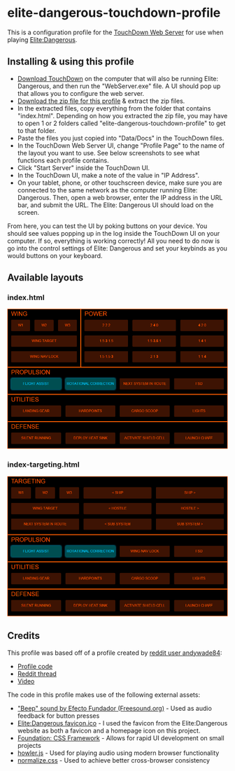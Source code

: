 # elite-dangerous-touchdown-profile

This is a configuration profile for the [TouchDown Web Server](http://desrat.lightning-bolt.net/TouchDown/) for use when playing [Elite:Dangerous](https://www.elitedangerous.com/).

## Installing & using this profile
- [Download TouchDown](http://desrat.lightning-bolt.net/TouchDown/viewforum.php?f=10&sid=57de7efe5188a2af74d1a7e43f7a7687) on the computer that will also be running Elite: Dangerous, and then run the "WebServer.exe" file. A UI should pop up that allows you to configure the web server.
- [Download the zip file for this profile](https://github.com/syelle/elite-dangerous-touchdown-profile/archive/master.zip) & extract the zip files.
- In the extracted files, copy everything from the folder that contains "index.html". Depending on how you extracted the zip file, you may have to open 1 or 2 folders called "elite-dangerous-touchdown-profile" to get to that folder.
- Paste the files you just copied into "Data/Docs" in the TouchDown files.
- In the TouchDown Web Server UI, change "Profile Page" to the name of the layout you want to use. See below screenshots to see what functions each profile contains.
- Click "Start Server" inside the TouchDown UI.
- In the TouchDown UI, make a note of the value in "IP Address".
- On your tablet, phone, or other touchscreen device, make sure you are connected to the same network as the computer running Elite: Dangerous. Then, open a web browser, enter the IP address in the URL bar, and submit the URL. The Elite: Dangerous UI should load on the screen.
 
From here, you can test the UI by poking buttons on your device. You should see values popping up in the log inside the TouchDown UI on your computer. If so, everything is working correctly! All you need to do now is go into the control settings of Elite: Dangerous and set your keybinds as you would buttons on your keyboard.

## Available layouts

### index.html
![Screenshot of syelle's power-management-heavy Elite:Dangerous profile for TouchDown](https://raw.githubusercontent.com/syelle/elite-dangerous-touchdown-profile/master/images/screenshot.png)

### index-targeting.html
![Screenshot of syelle's targeting-heavy Elite:Dangerous profile for TouchDown](https://raw.githubusercontent.com/syelle/elite-dangerous-touchdown-profile/master/images/screenshot-targeting.png)

## Credits
This profile was based off of a profile created by [reddit user andywade84](http://www.reddit.com/user/andywade84):
- [Profile code](https://onedrive.live.com/redir?resid=C5EEF26522725D2!35946&authkey=!ADhaQ5XJvPq8Q1g&ithint=folder%2chtml)
- [Reddit thread](http://www.reddit.com/comments/2iduq9)
- [Video](https://www.youtube.com/watch?v=FcGTCG_xDTQ&feature=youtu.be)

The code in this profile makes use of the following external assets:

- ["Beep" sound by Efecto Fundador (Freesound.org)](https://www.freesound.org/people/Efecto%20Fundador/sounds/195929/) - Used as audio feedback for button presses
- [Elite:Dangerous favicon.ico](https://www.elitedangerous.com/) - I used the favicon from the Elite:Dangerous website as both a favicon and a homepage icon on this project.
- [Foundation: CSS Framework](http://foundation.zurb.com/) - Allows for rapid UI development on small projects
- [howler.js](https://github.com/goldfire/howler.js/) - Used for playing audio using modern browser functionality
- [normalize.css](http://necolas.github.io/normalize.css/) - Used to achieve better cross-browser consistency
